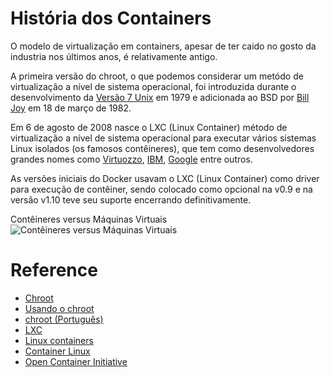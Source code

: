 # História dos Containers
O modelo de virtualização em containers, apesar de ter caido no gosto da industria nos últimos anos, é relativamente antigo.

A primeira versão do chroot, o que podemos considerar um metódo de virtualização a nível de sistema operacional, foi introduzida durante o desenvolvimento da [Versão 7 Unix](https://en.wikipedia.org/wiki/Version_7_Unix) em 1979 e adicionada ao BSD por [Bill Joy](https://en.wikipedia.org/wiki/Bill_Joy) em 18 de março de 1982.

Em 6 de agosto de 2008 nasce o LXC (Linux Container) método de virtualização a nível de sistema operacional para executar vários sistemas Linux isolados (os famosos contêineres), que tem como desenvolvedores grandes nomes como [Virtuozzo](https://www.virtuozzo.com/), [IBM](https://www.ibm.com/br-pt), [Google](https://www.google.com/) entre outros.

As versões iniciais do Docker usavam o LXC (Linux Container) como driver para execução de contêiner, sendo colocado como opcional na v0.9 e na versão v1.10 teve seu suporte encerrando definitivamente.

Contêineres versus Máquinas Virtuais
![Contêineres versus Máquinas Virtuais](https://developer.ibm.com/developer/articles/cl-cloud-orchestration-technologies-trs/nl/br/images/vmcontainer.png)

# Reference
- [Chroot](https://wiki.gentoo.org/wiki/Chroot/pt-br)
- [Usando o chroot](http://packaging.ubuntu.com/pt-br/html/chroots.html)
- [chroot (Português)](https://wiki.archlinux.org/index.php/Chroot_(Portugu%C3%AAs))
- [LXC](https://en.wikipedia.org/wiki/LXC)
- [Linux containers](https://linuxcontainers.org/)
- [Container Linux](https://en.wikipedia.org/wiki/Container_Linux)
- [Open Container Initiative](https://www.opencontainers.org/)
